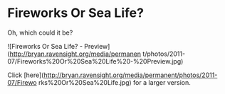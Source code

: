 # Fireworks Or Sea Life?
Oh, which could it be?

![Fireworks Or Sea Life? - Preview](http://bryan.ravensight.org/media/permanen
t/photos/2011-07/Fireworks%20Or%20Sea%20Life%20-%20Preview.jpg)

Click [here](http://bryan.ravensight.org/media/permanent/photos/2011-07/Firewo
rks%20Or%20Sea%20Life.jpg) for a larger version.
